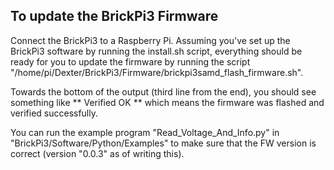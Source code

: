 To update the BrickPi3 Firmware
-------------------------------
Connect the BrickPi3 to a Raspberry Pi. Assuming you've set up the BrickPi3 software by running the install.sh script, everything should be ready for you to update the firmware by running the script "/home/pi/Dexter/BrickPi3/Firmware/brickpi3samd_flash_firmware.sh".

Towards the bottom of the output (third line from the end), you should see something like ** Verified OK ** which means the firmware was flashed and verified successfully.

You can run the example program "Read_Voltage_And_Info.py" in "BrickPi3/Software/Python/Examples" to make sure that the FW version is correct (version "0.0.3" as of writing this).
